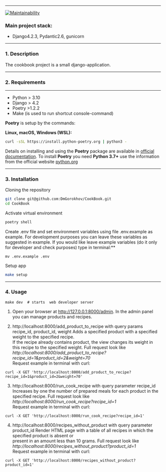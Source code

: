 
___
[![Maintainability](https://api.codeclimate.com/v1/badges/984f8ea6bf922dd167bc/maintainability)](https://codeclimate.com/github/DmGorokhov/CookBook/maintainability)

### Main project stack:
* Django4.2.3, Pydantic2.6, gunicorn

___
### 1. Description
The cookbook project is a small django-application.
___
### 2. Requirements
___
* Python > 3.10
* Django > 4.2
* Poetry >1.2.2
* Make (is used to run shortcut console-command)

**Poetry** is setup by the commands:

**Linux, macOS, Windows (WSL):**

```bash
curl -sSL https://install.python-poetry.org | python3 -
```
Details on installing and using the **Poetry** package are available in [official documentation](https://python-poetry.org/docs/).
To install **Poetry** you need **Python 3.7+** use the information from the official website [python.org](https://www.python.org/downloads/)

---

### 3. Installation

Cloning the repository

```bash
git clone git@github.com:DmGorokhov/CookBook.git
cd CookBook
```

Activate virtual environment

```bash
poetry shell
```
Create .env file and set environment variables using file .env.example as example.
For development purposes you can leave these variables as suggested in example.
If you would like leave example variables (do it only for developer and check purposes) type in terminal:**
```commandline
mv .env.example .env
```

Setup app
```bash
make setup
```
___
### 4. Usage

```
make dev  # starts  web developer server
```

1. Open your browser at http://127.0.0.1:8000/admin.
   In the admin panel you can manage products and recipes. 
  

2. http://localhost:8000/add_product_to_recipe with query params recipe_id, product_id, weight
Adds a specified product with a specified weight to the specified recipe.   
If the recipe already contains product, the view changes its weight in this recipe to the specified weight.
Full request look like *http://localhost:8000/add_product_to_recipe?recipe_id=1&product_id=2&weight=70*  
Request example in terminal with curl:
```
curl -X GET 'http://localhost:8000/add_product_to_recipe?recipe_id=1&product_id=2&weight=70'
```

3. http://localhost:8000/run_cook_recipe with query parameter recipe_id
Increases by one the number of prepared meals for each product in the specified recipe.
Full request look like *http://localhost:8000/run_cook_recipe?recipe_id=1*  
Request example in terminal with curl:
```
curl -X GET 'http://localhost:8000/run_cook_recipe?recipe_id=1'
```
4. http://localhost:8000/recipes_without_product with query parameter product_id
Render HTML page with a table of all recipes in which the specified product is absent or  
present in an amount less than 10 grams. 
Full request look like *http://localhost:8000/recipes_without_product?product_id=1*  
Request example in terminal with curl:
```
curl -X GET 'http://localhost:8000/recipes_without_product?product_id=1'
```
